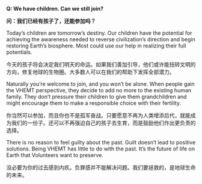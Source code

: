 **Q: We have children. Can we still join?**

**问：我们已经有孩子了，还能参加吗？**

Today’s children are tomorrow’s destiny. Our children have the potential for achieving the awareness needed to reverse civilization’s direction and begin restoring Earth’s biosphere. Most could use our help in realizing their full potentials.

今天的孩子将会决定我们明天的命运。如果我们善加引导，他们或许能扭转文明的方向，修复地球的生物圈。大多数人可以在我们的帮助下发挥全部潜力。

Naturally you’re welcome to join, and you won’t be alone. When people gain the VHEMT perspective, they decide to add no more to the existing human family. They don’t pressure their children to give them grandchildren and might encourage them to make a responsible choice with their fertility.

你当然可以参加，而且你也不是孤军奋战。只要愿意不再为人类增添后代，就能成为我们的一份子。还可以不再强迫自己的孩子去生育，而是鼓励他们作出更负责的选择。

There is no reason to feel guilty about the past. Guilt doesn’t lead to positive solutions. Being VHEMT has little to do with the past. It’s the future of life on Earth that Volunteers want to preserve. 

没必要为你的过去感到内疚。负罪感并不能解决问题。我们要拯救的，是地球生命的未来。
